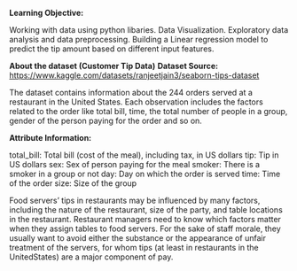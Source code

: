 **Learning Objective:**

Working with data using python libaries.
Data Visualization.
Exploratory data analysis and data preprocessing.
Building a Linear regression model to predict the tip amount based on different input features.

**About the dataset (Customer Tip Data)**
**Dataset Source:** https://www.kaggle.com/datasets/ranjeetjain3/seaborn-tips-dataset

The dataset contains information about the 244 orders served at a restaurant in the United States. Each observation includes the factors related to the order like total bill, time, the total number of people in a group, gender of the person paying for the order and so on.

**Attribute Information:**

total_bill: Total bill (cost of the meal), including tax, in US dollars
tip: Tip in US dollars
sex: Sex of person paying for the meal
smoker: There is a smoker in a group or not
day: Day on which the order is served
time: Time of the order
size: Size of the group


Food servers’ tips in restaurants may be influenced by many factors, including the nature of the restaurant, size of the party, and table locations in the restaurant. Restaurant managers need to know which factors matter when they assign tables to food servers. For the sake of staff morale, they usually want to avoid either the substance or the appearance of unfair treatment of the servers, for whom tips (at least in restaurants in the UnitedStates) are a major component of pay.
